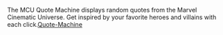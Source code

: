 The MCU Quote Machine displays random quotes from the Marvel Cinematic Universe. Get inspired by your favorite heroes and villains with each click.<a href="https://joshua-a69.github.io/Quote-Machine-/">Quote-Machine</a>
